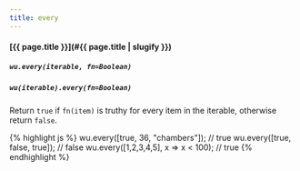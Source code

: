 ```yaml
---
title: every
---
```

#### [{{ page.title }}](#{{ page.title | slugify }})
##### `wu.every(iterable, fn=Boolean)`
##### `wu(iterable).every(fn=Boolean)`

Return `true` if `fn(item)` is truthy for every item in the iterable, otherwise
return `false`.

{% highlight js %}
wu.every([true, 36, "chambers"]);
// true
wu.every([true, false, true]);
// false
wu.every([1,2,3,4,5], x => x < 100);
// true
{% endhighlight %}
